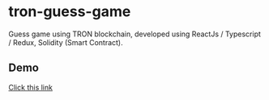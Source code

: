 # tron-guess-game
Guess game using TRON blockchain, developed using ReactJs / Typescript / Redux, Solidity (Smart Contract).

## Demo

[Click this link](https://pcsmart-blockchain1.azurewebsites.net/)